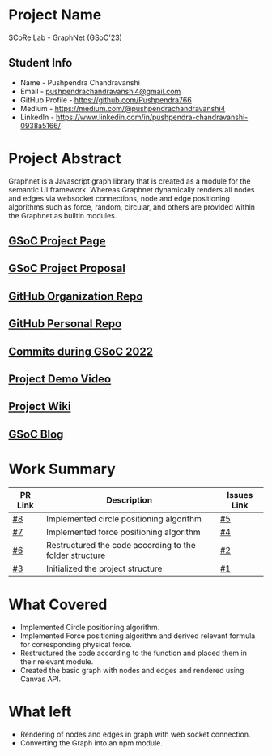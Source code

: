 # Project Name
SCoRe Lab - GraphNet (GSoC'23)

## Student Info 
- Name - Pushpendra Chandravanshi
- Email - pushpendrachandravanshi4@gmail.com
- GitHub Profile - https://github.com/Pushpendra766
- Medium - https://medium.com/@pushpendrachandravanshi4
- LinkedIn - https://www.linkedin.com/in/pushpendra-chandravanshi-0938a5166/

# Project Abstract
Graphnet is a Javascript graph library that is created as a module for the semantic UI framework. Whereas Graphnet dynamically renders all nodes and edges via websocket connections, node and edge positioning algorithms such as force, random, circular, and others are provided within the Graphnet as builtin modules. 

## [GSoC Project Page](https://summerofcode.withgoogle.com/programs/2023/projects/oUeY8arQ)

## [GSoC Project Proposal](https://drive.google.com/file/d/1VMghy4Z6D3h8Rh6hNqOJxAPUoycP1p_M/view?usp=sharing)

## [GitHub Organization Repo](https://github.com/c2siorg)

## [GitHub Personal Repo](https://github.com/Pushpendra766/GraphNet)

## [Commits during GSoC 2022](https://github.com/c2siorg/GraphNet/commits?author=Pushpendra766)

## [Project Demo Video](https://www.youtube.com/watch?v=SuEbCeu8hnA)

## [Project Wiki](https://github.com/Pushpendra766/GraphNet/wiki)

## [GSoC Blog](https://medium.com/@pushpendrachandravanshi4)

# Work Summary

| PR Link| Description |  Issues Link   | 
| -------------------------------------------------------------------------------------------------------------------------------------------------------------------- | -------------------------------------------------------- | --------- | 
| [#8](https://github.com/c2siorg/GraphNet/pull/8)|Implemented circle positioning algorithm| [#5](https://github.com/c2siorg/GraphNet/issues/5) |
| [#7](https://github.com/c2siorg/GraphNet/pull/7)|Implemented force positioning algorithm | [#4](https://github.com/c2siorg/GraphNet/issues/4) |
| [#6](https://github.com/c2siorg/GraphNet/pull/6)|Restructured the code according to the folder structure| [#2](https://github.com/c2siorg/GraphNet/issues/2) |
| [#3](https://github.com/c2siorg/GraphNet/pull/3)|Initialized the project structure | [#1](https://github.com/c2siorg/GraphNet/issues/1) |


# What Covered
- Implemented Circle positioning algorithm.
- Implemented Force positioning algorithm and derived relevant formula for corresponding physical force.
- Restructured the code according to the function and placed them in their relevant module.
- Created the basic graph with nodes and edges and rendered using Canvas API.

# What left
- Rendering of nodes and edges in graph with web socket connection.
- Converting the Graph into an npm module.